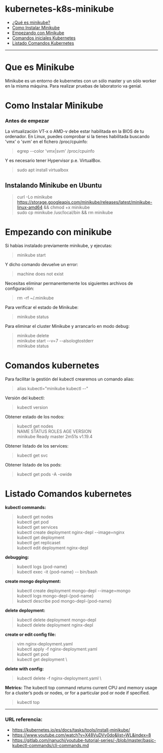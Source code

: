# kubernetes-k8s-minikube

- [¿Qué es minikube?](#que-es-minikube)
- [Como Instalar Minikube](#como-instalar-minikube)
- [Empezando con Minikube](#empezando-con-minikube)
- [Comandos iniciales Kubernetes](#comandos-kubernetes)
- [Listado Comandos Kubernetes](#listado-comandos-kubernetes)

***

# Que es Minikube

Minikube es un entorno de kubernetes con un sólo master y un sólo worker en la misma máquina. Para realizar pruebas de laboratorio va genial.

# Como Instalar Minikube

### Antes de empezar 

La virtualización VT-x o AMD-v debe estar habilitada en la BIOS de tu ordenador. En Linux, puedes comprobar si la tienes habilitada buscando 'vmx' o 'svm' en el fichero /proc/cpuinfo:
> egrep --color 'vmx|svm' /proc/cpuinfo

Y es necesario tener Hypervisor p.e. VirtualBox.  
> sudo apt install virtualbox

## Instalando Minikube en Ubuntu

> curl -Lo minikube https://storage.googleapis.com/minikube/releases/latest/minikube-linux-amd64 && chmod +x minikube \
> sudo cp minikube /usr/local/bin && rm minikube

# Empezando con minikube

Si habías instalado previamente minikube, y ejecutas:
> minikube start

Y dicho comando devuelve un error:
> machine does not exist

Necesitas eliminar permanentemente los siguientes archivos de configuración:
> rm -rf ~/.minikube

Para verificar el estado de Minikube:
> minikube status

Para eliminar el cluster Minikube y arrancarlo en modo debug:
> minikube delete \
> minikube start --v=7 --alsologtostderr \
> minikube status

# Comandos kubernetes

Para facilitar la gestión del kubectl crearemos un comando alias:
> alias kubectl="minikube kubectl --"

Versión del kubectl:
> kubectl version

Obtener estado de los nodos:
> kubectl get nodes \
> NAME       STATUS   ROLES    AGE     VERSION \
> minikube   Ready    master   2m51s   v1.19.4

Obtener listado de los services:
> kubectl get svc

Obtener listado de los pods:
> kubectl get pods -A -owide

# Listado Comandos kubernetes

**kubectl commands:**
> kubectl get nodes \
> kubectl get pod \
> kubectl get services \
> kubectl create deployment nginx-depl --image=nginx \
> kubectl get deployment \
> kubectl get replicaset \
> kubectl edit deployment nginx-depl 

**debugging:**
> kubectl logs {pod-name} \
> kubectl exec -it {pod-name} -- bin/bash

**create mongo deployment:**
> kubectl create deployment mongo-depl --image=mongo \
> kubectl logs mongo-depl-{pod-name} \
> kubectl describe pod mongo-depl-{pod-name}

**delete deployment:**
> kubectl delete deployment mongo-depl \
> kubectl delete deployment nginx-depl

**create or edit config file:**
> vim nginx-deployment.yaml \
> kubectl apply -f nginx-deployment.yaml \
> kubectl get pod \
> kubectl get deployment \

**delete with config:**
> kubectl delete -f nginx-deployment.yaml \

**Metrics:** The kubectl top command returns current CPU and memory usage for a cluster’s pods or nodes, or for a particular pod or node if specified.
> kubectl top 

***

### URL referencia: 

- <https://kubernetes.io/es/docs/tasks/tools/install-minikube/>
- <https://www.youtube.com/watch?v=X48VuDVv0do&list=WL&index=8>
- <https://gitlab.com/nanuchi/youtube-tutorial-series/-/blob/master/basic-kubectl-commands/cli-commands.md>
